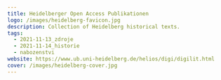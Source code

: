 ```yaml
---
title: Heidelberger Open Access Publikationen
logo: /images/heidelberg-favicon.jpg
description: Collection of Heidelberg historical texts.
tags:
  - 2021-11-13_zdroje
  - 2021-11-14_historie
  - nabozenstvi
website: https://www.ub.uni-heidelberg.de/helios/digi/digilit.html
cover: /images/heidelberg-cover.jpg
---
```

